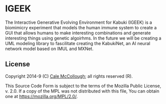 # IGEEK

The Interactive Generative Evolving Environment for Kabuki (IGEEK) is a biomimicry experiment that models the human immune system to create a GUI that allows humans to make interesting combinations and generate interesting things using genetic algoirhms. In the future we will be creating a UML modeling library to fascilitate creating the KabukiNet, an AI neural network model based on IMUL and MXNet.

## License

Copyright 2014-9 (C) [Cale McCollough](https://calemccollough.github.io); all rights reserved (R).

This Source Code Form is subject to the terms of the Mozilla Public License, v. 2.0. If a copy of the MPL was not distributed with this file, You can obtain one at <https://mozilla.org/MPL/2.0/>.
